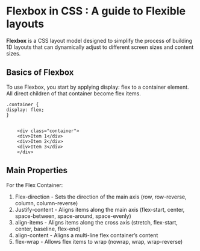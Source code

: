 # Flexbox in CSS : A guide to Flexible layouts
**Flexbox** is a CSS layout model designed to simplify the process of building 1D layouts that can dynamically adjust to different screen sizes and content sizes.

##  Basics of Flexbox
To use Flexbox, you start by applying display: flex to a container element. All direct children of that container become flex items.

    .container {
    display: flex;
    }


        <div class="container">
        <div>Item 1</div>
        <div>Item 2</div>
        <div>Item 3</div>
        </div>

## Main Properties 
For the Flex Container:
1. Flex-direction - Sets the direction of the main axis (row, row-reverse, column, column-reverse)
2. Justify-content - 	Aligns items along the main axis (flex-start, center, space-between, space-around, space-evenly)
3. align-items - Aligns items along the cross axis (stretch, flex-start, center, baseline, flex-end)
4. align-content - Aligns a multi-line flex container’s content
5. flex-wrap - Allows flex items to wrap (nowrap, wrap, wrap-reverse)


